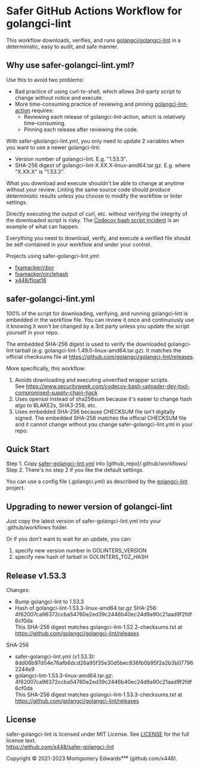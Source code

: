 # Safer GitHub Actions Workflow for golangci-lint

This workflow downloads, verifies, and runs [golangci/golangci-lint](https://github.com/golangci/golangci-lint) in a deterministic, easy to audit, and safe manner.

## Why use safer-golangci-lint.yml?

Use this to avoid two problems:
- Bad practice of using curl-to-shell, which allows 3rd-party script to change without notice and execute.
- More time-consuming practice of reviewing and pinning [golangci-lint-action](https://github.com/golangci/golangci-lint-action) requires:
  - Reviewing each release of golangci-lint-action, which is relatively time-consuming.
  - Pinning each release after reviewing the code.

With safer-gbolangci-lint.yml, you only need to update 2 variables when you want to use a newer golangci-lint:
 - Version number of golangci-lint.  E.g. "1.53.3".
 - SHA-256 digest of golangci-lint-X.XX.X-linux-amd64.tar.gz. E.g. where "X.XX.X" is "1.53.3".

What you download and execute shouldn't be able to change at anytime without your review. Linting the same source code should produce deterministic results unless you choose to modify the workflow or linter settings.

Directly executing the output of curl, etc. without verifying the integrity of the downloaded script is risky.  The [Codecov bash script incident](https://www.securityweek.com/codecov-bash-uploader-dev-tool-compromised-supply-chain-hack) is an example of what can happen.

Everything you need to download, verify, and execute a verified file should be self-contained in your workflow and under your control.

Projects using safer-golangci-lint.yml:
 - [fxamacker/cbor](https://github.com/fxamacker/cbor)
 - [fxamacker/circlehash](https://github.com/fxamacker/circlehash)
 - [x448/float16](https://github.com/x448/float16)

## safer-golangci-lint.yml

100% of the script for downloading, verifying, and running golangci-lint is embedded in the workflow file.  You can review it once and continuously use it knowing it won't be changed by a 3rd party unless you update the script yourself in your repo.

The embedded SHA-256 digest is used to verify the downloaded golangci-lint tarball (e.g. golangci-lint-1.49.0-linux-amd64.tar.gz). It matches the official checksums file at https://github.com/golangci/golangci-lint/releases.

More specifically, this workflow:

1. Avoids downloading and executing unverified wrapper scripts.  
   See https://www.securityweek.com/codecov-bash-uploader-dev-tool-compromised-supply-chain-hack
2. Uses openssl instead of sha256sum because it's easier to change hash algo to BLAKE2s, SHA3-256, etc.
3. Uses embedded SHA-256 because CHECKSUM file isn't digitally signed.  The embedded SHA-256 matches the official CHECKSUM file and it cannot change without you change safer-golangci-lint.yml in your repo.

## Quick Start
Step 1. Copy [safer-golangci-lint.yml](https://raw.githubusercontent.com/x448/safer-golangci-lint/main/safer-golangci-lint.yml) into [github_repo]/.github/workflows/  
Step 2. There's no step 2 if you like the default settings.

You can use a config file (.golangci.yml) as described by the [golangci-lint](https://github.com/golangci/golangci-lint) project.

## Upgrading to newer version of golangci-lint

Just copy the latest version of safer-golangci-lint.yml into your .github/workflows folder.

Or if you don't want to wait for an update, you can:

1. specify new version number in GOLINTERS_VERSION
2. specify new hash of tarball in GOLINTERS_TGZ_HASH

## Release v1.53.3

Changes:
 - Bump golangci-lint to 1.53.3
 - Hash of golangci-lint-1.53.3-linux-amd64.tar.gz
   SHA-256: 4f62007ca96372ccba54760e2ed39c2446b40ec24d9a90c21aad9f2fdf6cf0da  
   This SHA-256 digest matches golangci-lint-1.52.2-checksums.txt at  
   https://github.com/golangci/golangci-lint/releases

SHA-256
- safer-golangci-lint.yml (v1.53.3): 8dd06b97d04e76afb6dcd26a95f35e30d5bec836fb0b95f2a2b3b077962244e9
- golangci-lint-1.53.3-linux-amd64.tar.gz: 4f62007ca96372ccba54760e2ed39c2446b40ec24d9a90c21aad9f2fdf6cf0da  
  This SHA-256 digest matches golangci-lint-1.53.3-checksums.txt at  
  https://github.com/golangci/golangci-lint/releases


## License

safer-golangci-lint is licensed under MIT License.  See [LICENSE](LICENSE) for the full license text.  
https://github.com/x448/safer-golangci-lint

Copyright © 2021-2023 Montgomery Edwards⁴⁴⁸ (github.com/x448).
